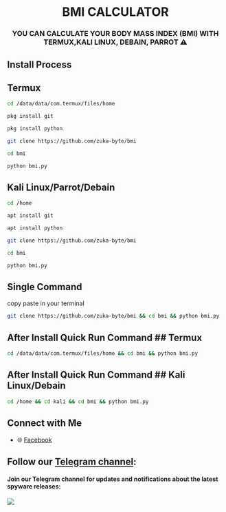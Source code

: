 <div align="center">
  <h1 align="center">BMI CALCULATOR</h1>
  <h3>YOU CAN CALCULATE YOUR BODY MASS INDEX (BMI) WITH TERMUX,KALI LINUX, DEBAIN, PARROT ⚠</h4>
</div>

## Install Process
## Termux
```bash
cd /data/data/com.termux/files/home
```
```bash
pkg install git
```
```bash
pkg install python
```
```bash
git clone https://github.com/zuka-byte/bmi
```
```bash
cd bmi
```
```bash
python bmi.py
```
## Kali Linux/Parrot/Debain
```bash
cd /home
```
```bash
apt install git
```
```bash
apt install python
```
```bash
git clone https://github.com/zuka-byte/bmi
```
```bash
cd bmi
```
```bash
python bmi.py
```
## Single Command
copy paste in your terminal
```bash
git clone https://github.com/zuka-byte/bmi && cd bmi && python bmi.py
```
## After Install Quick Run Command ## Termux
```bash
cd /data/data/com.termux/files/home && cd bmi && python bmi.py
```
## After Install Quick Run Command ## Kali Linux/Debain
```bash
cd /home && cd kali && cd bmi && python bmi.py
```
## Connect with Me  

- 🌐 [Facebook](https://facebook.com/zukazuboraj)        

## Follow our [Telegram channel](https://t.me/deltaunitmarket):
#### Join our Telegram channel for updates and notifications about the latest spyware releases:
<a href="https://t.me/deltaunitmarket">
  <img src="https:cdg.shields.io/badge/TeTelegram-A5E0?style=for-the-badge&logo=telegram&logoColor=white">
</a>


